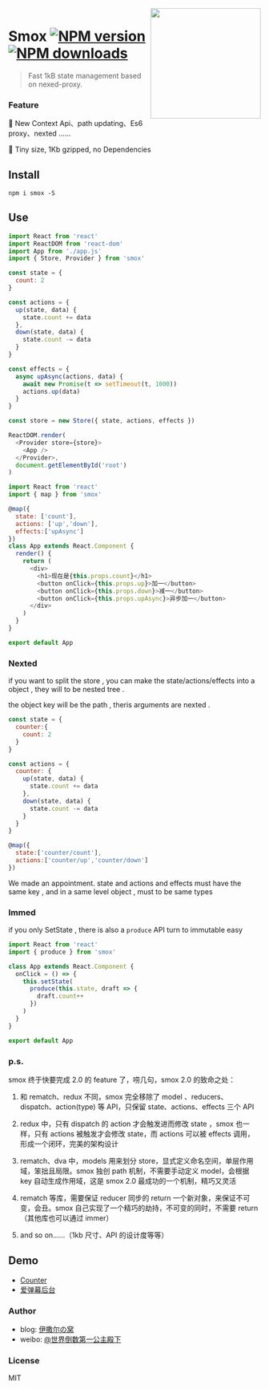 <a href="https://smox.js.org">
  <img align="right" width="220" height="220" src="https://ws1.sinaimg.cn/large/0065Zy9egy1fyuqe61tlej30b40b4gn6.jpg" />
</a>

# Smox [![NPM version](https://img.shields.io/npm/v/smox.svg?style=flat-square)](https://npmjs.com/package/smox) [![NPM downloads](https://img.shields.io/npm/dm/smox.svg?style=flat-square)](https://npmjs.com/package/smox)

> Fast 1kB state management based on nexed-proxy.

### Feature

:pig_nose: New Context Api、path updating、Es6 proxy、nexted ……

:jack_o_lantern: Tiny size, 1Kb gzipped, no Dependencies

## Install

```shell
npm i smox -S
```

## Use

```javascript
import React from 'react'
import ReactDOM from 'react-dom'
import App from './app.js'
import { Store, Provider } from 'smox'

const state = {
  count: 2
}

const actions = {
  up(state, data) {
    state.count += data
  },
  down(state, data) {
    state.count -= data
  }
}

const effects = {
  async upAsync(actions, data) {
    await new Promise(t => setTimeout(t, 1000))
    actions.up(data)
  }
}

const store = new Store({ state, actions, effects })

ReactDOM.render(
  <Provider store={store}>
    <App />
  </Provider>,
  document.getElementById('root')
)
```

```javascript
import React from 'react'
import { map } from 'smox'

@map({
  state: ['count'],
  actions: ['up','down'],
  effects:['upAsync']
})
class App extends React.Component {
  render() {
    return (
      <div>
        <h1>现在是{this.props.count}</h1>
        <button onClick={this.props.up}>加一</button>
        <button onClick={this.props.down}>减一</button>
        <button onClick={this.props.upAsync}>异步加一</button>
      </div>
    )
  }
}

export default App
```

### Nexted

if you want to split the store , you can make the state/actions/effects into a object , they will to be nested tree .

the object key will be the path , theris arguments are nexted .

```Javascript
const state = {
  counter:{
    count: 2
  }
}

const actions = {
  counter: {
    up(state, data) {
      state.count += data
    },
    down(state, data) {
      state.count -= data
    }
  }
}

@map({
  state:['counter/count'],
  actions:['counter/up','counter/down']
})

```
We made an appointment. state and actions and effects must have the same key , and in a same level object , must to be same types

### Immed

if you only SetState , there is also a `produce` API turn to immutable easy

```javascript
import React from 'react'
import { produce } from 'smox'

class App extends React.Component {
  onClick = () => {
    this.setState(
      produce(this.state, draft => {
        draft.count++
      })
    )
  }
}

export default App
```

### p.s.

smox 终于快要完成 2.0 的 feature 了，唠几句，smox 2.0 的致命之处：

1. 和 rematch、redux 不同，smox 完全移除了 model 、reducers、dispatch、action(type) 等 API，只保留 state、actions、effects 三个 API

2. redux 中，只有 dispatch 的 action 才会触发进而修改 state ，smox 也一样，只有 actions 被触发才会修改 state，而 actions 可以被 effects 调用，形成一个闭环，完美的架构设计

3. rematch、dva 中，models 用来划分 store，显式定义命名空间，单层作用域，笨拙且局限。smox 独创 path 机制，不需要手动定义 model，会根据 key 自动生成作用域，这是 smox 2.0 最成功的一个机制，精巧又灵活

4. rematch 等库，需要保证 reducer 同步的 return 一个新对象，来保证不可变，会丑。smox 自己实现了一个精巧的劫持，不可变的同时，不需要 return（其他库也可以通过 immer）

5. and so on……（1kb 尺寸、API 的设计度等等）

## Demo

- [Counter](https://github.com/132yse/smox/tree/master/examples/counter)
- [爱弹幕后台](https://github.com/132yse/idanmu-admin)

### Author

- blog: [伊撒尔の窝](http://www.yisaer.com)
- weibo: [@世界倒数第一公主殿下](http://weibo.com/oreshura)

### License

MIT
